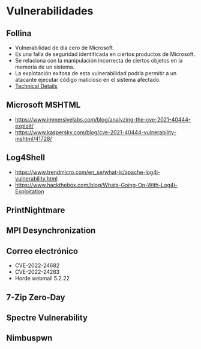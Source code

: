 # Vulnerabilidades

## Follina

- Vulnerabilidad de dia cero de Microsoft.
- Es una falla de seguridad identificada en ciertos productos de Microsoft.
- Se relaciona con la manipulación incorrecta de ciertos objetos en la memoria de un sistema.
- La explotación exitosa de esta vulnerabilidad podría permitir a un atacante ejecutar código malicioso en el sistema afectado.
- [Technical Details](https://www.hackthebox.com/blog/cve-2022-30190-follina-explained)

## Microsoft MSHTML

- https://www.immersivelabs.com/blog/analyzing-the-cve-2021-40444-exploit/
- https://www.kaspersky.com/blog/cve-2021-40444-vulnerability-mshtml/41728/

## Log4Shell

- https://www.trendmicro.com/en_se/what-is/apache-log4j-vulnerability.html
- https://www.hackthebox.com/blog/Whats-Going-On-With-Log4j-Exploitation

## PrintNightmare

## MPI Desynchronization

## Correo electrónico

- CVE-2022-24682
- CVE-2022-24263
- Horde webmail 5.2.22

## 7-Zip Zero-Day

## Spectre Vulnerability

## Nimbuspwn
